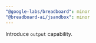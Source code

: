 ```yaml
---
"@google-labs/breadboard": minor
"@breadboard-ai/jsandbox": minor
---
```


Introduce `output` capability.
